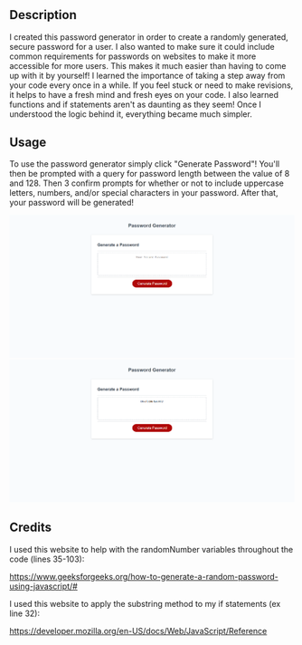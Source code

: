 # <Password-Generator>

## Description

I created this password generator in order to create a randomly generated, secure password for a user. I also wanted to make sure it could include common requirements for passwords on websites to make it more accessible for more users. This makes it much easier than having to come up with it by yourself! I learned the importance of taking a step away from your code every once in a while. If you feel stuck or need to make revisions, it helps to have a fresh mind and fresh eyes on your code. I also learned functions and if statements aren't as daunting as they seem! Once I understood the logic behind it, everything became much simpler.


## Usage

To use the password generator simply click "Generate Password"! You'll then be prompted with a query for password length between the value of 8 and 128. Then 3 confirm prompts for whether or not to include uppercase letters, numbers, and/or special characters in your password. After that, your password will be generated!
 
   <img src="./Assets/images/Opera Snapshot_2023-08-24_020246_index.html.png" alt="Capture of webpage">
   <img src="./Assets/images/Opera Snapshot_2023-08-24_020348_index.html.png" alt="Capture of webpage with generated password">

## Credits
I used this website to help with the randomNumber variables throughout the code (lines 35-103):

https://www.geeksforgeeks.org/how-to-generate-a-random-password-using-javascript/# 

I used this website to apply the substring method to my if statements (ex line 32):

https://developer.mozilla.org/en-US/docs/Web/JavaScript/Reference

